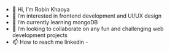 - 👋 Hi, I’m Robin Khaoya
- 👀 I’m interested in frontend development and UI/UX design
- 🌱 I’m currently learning mongoDB
- 💞️ I’m looking to collaborate on any fun and challenging web development projects
- 📫 How to reach me linkedin - 

<!---
Robby-apt/Robby-apt is a ✨ special ✨ repository because its `README.md` (this file) appears on your GitHub profile.
You can click the Preview link to take a look at your changes.
--->
